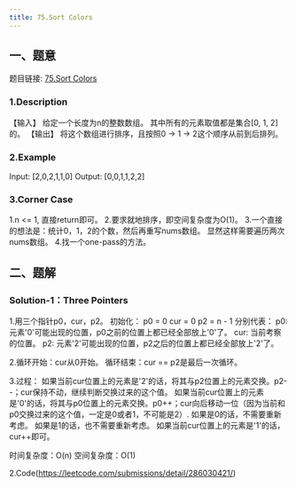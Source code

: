 ```yaml
---
title: 75.Sort Colors
---
```


## 一、题意
题目链接: [75.Sort Colors](https://leetcode.com/problems/sort-colors/)
### 1.Description
【输入】
给定一个长度为n的整数数组。
其中所有的元素取值都是集合[0, 1, 2]的。
【输出】
将这个数组进行排序，且按照0 -> 1 -> 2这个顺序从前到后排列。

### 2.Example
Input: [2,0,2,1,1,0]
Output: [0,0,1,1,2,2]

### 3.Corner Case
1.n <= 1, 直接return即可。
2.要求就地排序，即空间复杂度为O(1)。
3.一个直接的想法是：统计0，1，2的个数，然后再重写nums数组。
显然这样需要遍历两次nums数组。
4.找一个one-pass的方法。

## 二、题解
### Solution-1：Three Pointers 
1.用三个指针p0，cur，p2。
初始化：
p0 = 0
cur = 0
p2 = n - 1
分别代表：
p0: 元素'0'可能出现的位置，p0之前的位置上都已经全部放上'0'了。
cur: 当前考察的位置。
p2: 元素'2'可能出现的位置，p2之后的位置上都已经全部放上'2'了。

2.循环开始：cur从0开始。
循环结束：cur == p2是最后一次循环。

3.过程：
如果当前cur位置上的元素是'2'的话，将其与p2位置上的元素交换。p2--；cur保持不动，继续判断交换过来的这个值。
如果当前cur位置上的元素是'0'的话，将其与p0位置上的元素交换。p0++；cur向后移动一位（因为当前和p0交换过来的这个值，一定是0或者1，不可能是2）.
    如果是0的话，不需要重新考虑。
    如果是1的话，也不需要重新考虑。
如果当前cur位置上的元素是'1'的话，cur++即可。

时间复杂度：O(n)
空间复杂度：O(1)

2.Code(https://leetcode.com/submissions/detail/286030421/)

